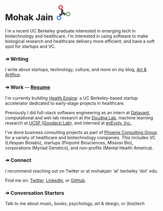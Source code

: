 # Mohak Jain <img className="" src="./simple-logo.png" alt="" height="50rem"/>

I'm a recent UC Berkeley graduate interested in emerging tech in biotechnology and healthcare. I'm interested in using software to make biological research and healthcare delivery more efficient, and have a soft spot for startups and VC.

### ➔ Writing
I write about startups, technology, culture, and more on my blog, <a href="https://mohakjain.substack.com/" target="_blank">Art & Artifice</a>.


### ➔ Work -- <a href="./mohakjainresume.pdf" target="_blank">Resume</a>

I'm currently building <a href="https://www.readysethealth.io/" target="_blank">Health Engine</a>: a UC Berkeley-based startup accelerator dedicated to early-stage projects in healthcare.

Previously I did full-stack software engineering as an intern at <a href="https://datavant.com/" target="_blank">Datavant</a>, computational and wet-lab research at the <a href="https://doudnalab.org/" target="_blank">Doudna Lab</a>, machine learning research at <a href="https://goodarzilab.ucsf.edu/" target="_blank">UCSF (Goodarzi Lab)</a>, and interned at <a href="https://www.businesswire.com/news/home/20200319005183/en/Zymergen-Announces-Acquisition-of-enEvolv-Accelerating-Ability-to-Deliver-High-Value-Products-to-Market" target="_blank">enEvolv, Inc.</a>.

I've done business consulting projects as part of <a href="https://phoenix.berkeley.edu/" target="_blank">Phoenix Consulting Group</a> for a variety of healthcare and biotechnology companies. This includes VC (Lifespan Biolabs), startups (Pinpoint Biosciences, Mission Bio), corporations (Myriad Genetics), and non-profits (Mental Health America).

### ➔ Connect
I recommend reaching out on Twitter or at mohakjain 'at' berkeley 'dot' edu.

Find me on:
<a href="https://twitter.com/mohakjain_" target="_blank">Twitter</a>, 
<a href="https://www.linkedin.com/in/mohak-jain/" target="_blank">LinkedIn</a>, or 
<a href="https://github.com/mohakjain" target="_blank">GitHub</a>.

### ➔ Conversation Starters

Talk to me about music, books, psychology, art & design, or (bio)tech
